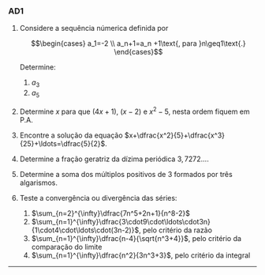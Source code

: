 ### AD1

1. Considere a sequência númerica definida por

   $$\begin{cases}
   a_1=-2 \\ 
   a_n+1=a_n +1\text{, para }n\geq1\text{.}
   \end{cases}$$

   Determine:

   1. $a_3$
   2. $a_5$

2. Determine $x$ para que $(4x+1)$, $(x-2)$ e $x^2-5$, nesta ordem fiquem em P.A.

3. Encontre a solução da equação $x+\dfrac{x^2}{5}+\dfrac{x^3}{25}+\ldots=\dfrac{5}{2}$.

4. Determine a fração geratriz da dízima periódica $3,7272\ldots$.

5. Determine a soma dos múltiplos positivos de $3$ formados por três algarismos.

6. Teste a convergência ou divergência das séries:

   1. $\sum_{n=2}^{\infty}\dfrac{7n^5+2n+1}{n^8-2}$
   2. $\sum_{n=1}^{\infty}\dfrac{3\cdot9\cdot\ldots\cdot3n}{1\cdot4\cdot\ldots\cdot(3n-2)}$, pelo critério da razão
   3. $\sum_{n=1}^{\infty}\dfrac{n-4}{\sqrt{n^3+4}}$, pelo critério da comparação do limite
   4. $\sum_{n=1}^{\infty}\dfrac{n^2}{3n^3+3}$, pelo critério da integral

----------

